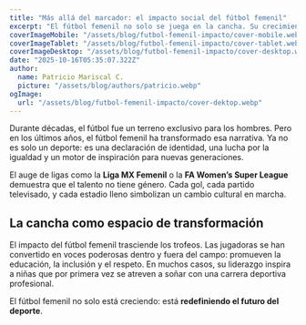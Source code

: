 ```yaml
---
title: "Más allá del marcador: el impacto social del fútbol femenil"
excerpt: "El fútbol femenil no solo se juega en la cancha. Su crecimiento representa un movimiento social que redefine el papel de las mujeres en el deporte, la visibilidad mediática y la igualdad de oportunidades."
coverImageMobile: "/assets/blog/futbol-femenil-impacto/cover-mobile.webp"
coverImageTablet: "/assets/blog/futbol-femenil-impacto/cover-tablet.webp"
coverImageDesktop: "/assets/blog/futbol-femenil-impacto/cover-desktop.webp"
date: "2025-10-16T05:35:07.322Z"
author:
  name: Patricio Mariscal C.
  picture: "/assets/blog/authors/patricio.webp"
ogImage:
  url: "/assets/blog/futbol-femenil-impacto/cover-dektop.webp"
---
```


Durante décadas, el fútbol fue un terreno exclusivo para los hombres. Pero en los últimos años, el fútbol femenil ha transformado esa narrativa. Ya no es solo un deporte: es una declaración de identidad, una lucha por la igualdad y un motor de inspiración para nuevas generaciones.

El auge de ligas como la **Liga MX Femenil** o la **FA Women’s Super League** demuestra que el talento no tiene género. Cada gol, cada partido televisado, y cada estadio lleno simbolizan un cambio cultural en marcha.

## La cancha como espacio de transformación

El impacto del fútbol femenil trasciende los trofeos. Las jugadoras se han convertido en voces poderosas dentro y fuera del campo: promueven la educación, la inclusión y el respeto. En muchos casos, su liderazgo inspira a niñas que por primera vez se atreven a soñar con una carrera deportiva profesional.

El fútbol femenil no solo está creciendo: está **redefiniendo el futuro del deporte**.
